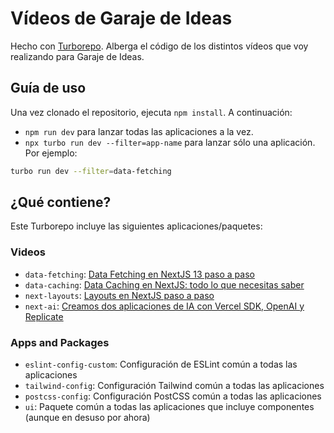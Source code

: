 # Vídeos de Garaje de Ideas

Hecho con [Turborepo](https://turbo.build/). Alberga el código de los distintos vídeos que voy realizando para Garaje de Ideas.

## Guía de uso

Una vez clonado el repositorio, ejecuta `npm install`. A continuación:

- `npm run dev` para lanzar todas las aplicaciones a la vez.
- `npx turbo run dev --filter=app-name` para lanzar sólo una aplicación. Por ejemplo:
```bash
turbo run dev --filter=data-fetching
```

## ¿Qué contiene?

Este Turborepo incluye las siguientes aplicaciones/paquetes:

### Videos
- `data-fetching`: [Data Fetching en NextJS 13 paso a paso
  ](https://www.youtube.com/watch?v=7JJjOoV31Xg)
- `data-caching`: [Data Caching en NextJS: todo lo que necesitas saber](https://www.youtube.com/watch?v=-FY5NRvTDrA&t=12s)
- `next-layouts`: [Layouts en NextJS paso a paso](https://github.com/igmoweb/garaje-videos)
- `next-ai`: [Creamos dos aplicaciones de IA con Vercel SDK, OpenAI y Replicate
  ](https://www.youtube.com/watch?v=j5Q8g5dh3aM)

### Apps and Packages
- `eslint-config-custom`: Configuración de ESLint común a todas las aplicaciones
- `tailwind-config`: Configuración Tailwind común a todas las aplicaciones
- `postcss-config`: Configuración PostCSS común a todas las aplicaciones
- `ui`: Paquete común a todas las aplicaciones que incluye componentes (aunque en desuso por ahora)
